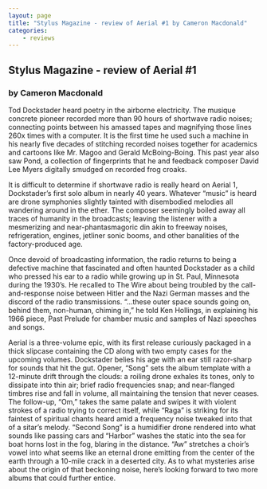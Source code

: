 ```yaml
---
layout: page
title: "Stylus Magazine - review of Aerial #1 by Cameron Macdonald"
categories:
    - reviews
---
```


## Stylus Magazine - review of Aerial #1

### by Cameron Macdonald

Tod Dockstader heard poetry in the airborne electricity. The musique concrete pioneer recorded more than 90 hours of shortwave radio noises; connecting points between his amassed tapes and magnifying those lines 260x times with a computer. It is the first time he used such a machine in his nearly five decades of stitching recorded noises together for academics and cartoons like Mr. Magoo and Gerald McBoing-Boing. This past year also saw Pond, a collection of fingerprints that he and feedback composer David Lee Myers digitally smudged on recorded frog croaks. 

It is difficult to determine if shortwave radio is really heard on Aerial 1, Dockstader’s first solo album in nearly 40 years. Whatever “music” is heard are drone symphonies slightly tainted with disembodied melodies all wandering around in the ether. The composer seemingly boiled away all traces of humanity in the broadcasts; leaving the listener with a mesmerizing and near-phantasmagoric din akin to freeway noises, refrigeration, engines, jetliner sonic booms, and other banalities of the factory-produced age. 

Once devoid of broadcasting information, the radio returns to being a defective machine that fascinated and often haunted Dockstader as a child who pressed his ear to a radio while growing up in St. Paul, Minnesota during the 1930’s. He recalled to The Wire about being troubled by the call-and-response noise between Hitler and the Nazi German masses and the discord of the radio transmissions. “…these outer space sounds going on, behind them, non-human, chiming in,” he told Ken Hollings, in explaining his 1966 piece, Past Prelude for chamber music and samples of Nazi speeches and songs. 

Aerial is a three-volume epic, with its first release curiously packaged in a thick slipcase containing the CD along with two empty cases for the upcoming volumes. Dockstader belies his age with an ear still razor-sharp for sounds that hit the gut. Opener, “Song” sets the album template with a 12-minute drift through the clouds: a roiling drone exhales its tones, only to dissipate into thin air; brief radio frequencies snap; and near-flanged timbres rise and fall in volume, all maintaining the tension that never ceases. The follow-up, “Om,” takes the same palate and swipes it with violent strokes of a radio trying to correct itself, while “Raga” is striking for its faintest of spiritual chants heard amid a frequency noise tweaked into that of a sitar’s melody. “Second Song” is a humidifier drone rendered into what sounds like passing cars and “Harbor” washes the static into the sea for boat horns lost in the fog, blaring in the distance. “Aw” stretches a choir’s vowel into what seems like an eternal drone emitting from the center of the earth through a 10-mile crack in a deserted city. As to what mysteries arise about the origin of that beckoning noise, here’s looking forward to two more albums that could further entice. 